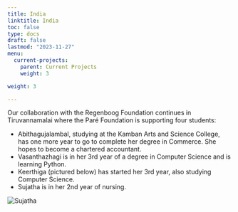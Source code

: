 ```yaml
---
title: India
linktitle: India
toc: false
type: docs
draft: false
lastmod: "2023-11-27"
menu:
  current-projects:
    parent: Current Projects
    weight: 3

weight: 3

---
```


Our collaboration with the Regenboog Foundation continues in Tiruvannamalai where the Paré Foundation is supporting four students:

* Abithagujalambal, studying at the Kamban Arts and Science College, has one more year to go to complete her degree in Commerce. She hopes to become a chartered accountant.
* Vasanthazhagi is in her 3rd year of a degree in Computer Science and is learning Python.
* Keerthiga (pictured below) has started her 3rd year, also studying Computer Science.
* Sujatha is in her 2nd year of nursing.

![Sujatha](/img/India/keerthiga2.jpeg)
